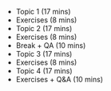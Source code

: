 - Topic 1 (17 mins)
- Exercises (8 mins)
- Topic 2 (17 mins)
- Exercises (8 mins)
- Break + QA (10 mins)
- Topic 3 (17 mins)
- Exercises (8 mins)
- Topic 4 (17 mins)
- Exercises + Q&A (10 mins)
